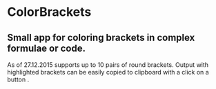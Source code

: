 # ColorBrackets
<h2>Small app for coloring brackets in complex formulae or code.</h2>

<p> As of 27.12.2015 supports up to 10 pairs of round brackets. Output with highlighted brackets can be easily copied to clipboard with a click on a button . </p>
